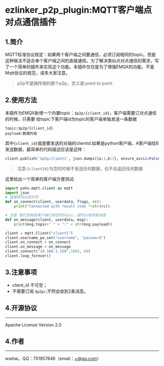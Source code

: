 # ezlinker_p2p_plugin:MQTT客户端点对点通信插件
## 1.简介
MQTT标准协议规定：如果两个客户端之间要通信，必须订阅相同的topic。但是这种做法不适合单个客户端之间的直接通信。为了解决类似点对点通信的需求，写了一个简单的插件来实现这个功能。本插件仅仅是为了增强EMQX的功能，不是Mqtt协议的规范，请多大家注意。
> p2p不是搞传销的那个p2p，含义是:point to point.
## 2.使用方法
本插件为EMQX新增一个内置topic：`$p2p/{client_id}`，客户端需要订对点通信的时候，只需要 给topic下客户端id为topic的客户端单独发送一条数据
```
topic:$p2p/{client_id}
payload:数据内容
```

其中`{client_id}`就是要发送的对端的clientid.如果是python客户端，A客户端给B发送数据，最简单的代码描述应该是这样：
```python
client.publish('$p2p/client1', json.dumps({a:1,b:2}, ensure_ascii=False))
```
> 注意:`{clientId}`为空的时候不发送任何数据，也不会返回任何数据

这里给出一个简单的客户端方便测试:

```python
import paho.mqtt.client as mqtt
import json
# 连接成功以后打印
def on_connect(client, userdata, flags, rc):
    print("Connected with result code "+str(rc))

# 注意 我们没有给客户端订阅任何Topic，就可以收的到消息
def on_message(client, userdata, msg):
    print(msg.topic+" " + ":" + str(msg.payload))

client = mqtt.Client("client1")
client.username_pw_set("username", "password")
client.on_connect = on_connect
client.on_message = on_message
client.connect("10.168.1.159",1883, 60)
client.loop_forever()
```
## 3.注意事项
- client_id 不可空；
- 不需要订阅 `$p2p/`,不然会收到2条消息。
## 4.开源协议
-------

Apache License Version 2.0

## 4.作者
------
wwhai，QQ：751957846（email：+@qq.com）
